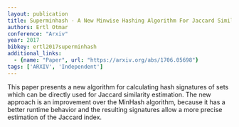 ```yaml
---
layout: publication
title: Superminhash - A New Minwise Hashing Algorithm For Jaccard Similarity Estimation
authors: Ertl Otmar
conference: "Arxiv"
year: 2017
bibkey: ertl2017superminhash
additional_links:
  - {name: "Paper", url: "https://arxiv.org/abs/1706.05698"}
tags: ['ARXIV', 'Independent']
---
```

This paper presents a new algorithm for calculating hash signatures of sets which can be directly used for Jaccard similarity estimation. The new approach is an improvement over the MinHash algorithm, because it has a better runtime behavior and the resulting signatures allow a more precise estimation of the Jaccard index.
